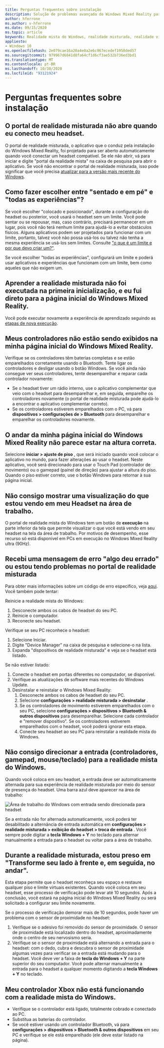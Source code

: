 ```yaml
---
title: Perguntas frequentes sobre instalação
description: Solução de problemas avançada do Windows Mixed Reality para questões de configuração que vão além da nossa documentação de suporte de consumidor padrão.
author: hferrone
ms.author: v-hferrone
ms.date: 09/15/2020
ms.topic: article
keywords: Realidade mista do Windows, realidade misturada, realidade virtual, VR, MR, solução de problemas, erros, ajuda, suporte, instalação, Windows Mixed Reality Home, portal do Windows Mixed Reality
appliesto:
- Windows 10
ms.openlocfilehash: 2e079cae16a20a4e0a2e6c967ecedef1950ded57
ms.sourcegitcommit: 979967d6841d8fa64cf1d6cf3ae532b736ed3bd1
ms.translationtype: MT
ms.contentlocale: pt-BR
ms.lasthandoff: 10/30/2020
ms.locfileid: "93121924"
---
```

# <a name="setup-faqs"></a>Perguntas frequentes sobre instalação 

## <a name="the-mixed-reality-portal-doesnt-open-when-i-plug-in-my-headset"></a>O portal de realidade misturada não abre quando eu conecto meu headset.

O portal de realidade misturada, o aplicativo que o conduz pela instalação do Windows Mixed Reality, foi projetado para ser aberto automaticamente quando você conectar um headset compatível. Se ele não abrir, vá para iniciar e digite "portal da realidade mista" na caixa de pesquisa para abrir o aplicativo. Se você não encontrar o portal de realidade misturada, isso pode significar que você precisa [atualizar para a versão mais recente do Windows](https://support.microsoft.com/en-us/help/12373/windows-update-faq).

## <a name="how-do-i-choose-between-seated-and-standing-and-all-experiences"></a>Como fazer escolher entre "sentado e em pé" e "todas as experiências"?

Se você escolher "colocado e posicionado", durante a configuração do headset ou posterior, você usará o headset sem um limite. Você pode sentar ou se repousar, mas, caso contrário, precisará permanecer em um lugar, pois você não terá nenhum limite para ajudá-lo a evitar obstáculos físicos. Alguns aplicativos podem ser projetados para funcionar com um limite, portanto, talvez você não possa usá-los ou talvez não tenha a mesma experiência se usá-los sem limites. Consulte ["o que é um limite e por que devo criar um?"](boundary-questions.md#whats-a-boundary-and-why-should-i-create-one).

Se você escolher "todas as experiências", configurará um limite e poderá usar aplicativos e experiências que funcionam com um limite, bem como aqueles que não exigem um. 

## <a name="learn-mixed-reality-didnt-run-on-first-launch-and-i-went-right-to-windows-mixed-reality-home"></a>Aprender a realidade misturada não foi executada na primeira inicialização, e eu fui direto para a página inicial do Windows Mixed Reality.

Você pode executar novamente a experiência de aprendizado seguindo as [etapas de nova execução](learn-mixed-reality.md#how-do-i-re-run-the-learning-experience). 

## <a name="my-controllers-arent-showing-in-my-windows-mixed-reality-home"></a>Meus controladores não estão sendo exibidos na minha página inicial do Windows Mixed Reality.

Verifique se os controladores têm baterias completas e se estão emparelhados corretamente usando o Bluetooth. Tente ligar os controladores e desligar usando o botão Windows. Se você ainda não consegue ver seus controladores, tente desemparelhar e reparar cada controlador novamente: 
* Se o headset tiver um rádio interno, use o aplicativo complementar que veio com o headset para desemparelhar e, em seguida, emparelhe os controladores novamente (o portal de realidade misturada pode ajudá-lo a encontrar o aplicativo complementar correto). 
* Se os controladores estiverem emparelhados com o PC, vá para **dispositivos > configurações de > Bluetooth** para desemparelhar e emparelhar os controladores novamente. 

## <a name="the-floor-of-my-windows-mixed-reality-home-doesnt-appear-to-be-at-the-correct-height"></a>O andar da minha página inicial do Windows Mixed Reality não parece estar na altura correta.

Selecione **iniciar > ajuste de piso** , que será iniciado quando você colocar o aplicativo no mundo, para fazer alterações ao usar o headset. Neste aplicativo, você será direcionado para usar o Touch Pad (controlador de movimento) ou o gamepad (painel de direção) para ajustar a altura do piso. Quando o piso estiver correto, use o botão Windows para retornar à sua página inicial.

## <a name="i-cant-show-a-preview-of-what-im-seeing-in-my-headset-on-my-desktop"></a>Não consigo mostrar uma visualização do que estou vendo em meu Headset na área de trabalho.

O portal de realidade mista do Windows tem um botão de **execução** na parte inferior da tela que permite visualizar o que você está vendo em seu headset na tela da área de trabalho. Por motivos de desempenho, esse recurso só está disponível em PCs em execução no Windows Mixed Reality ultra (90Hz).

## <a name="i-got-a-something-went-wrong-error-message-or-im-having-problems-in-the-mixed-reality-portal"></a>Recebi uma mensagem de erro "algo deu errado" ou estou tendo problemas no portal de realidade misturada
Para obter mais informações sobre um código de erro específico, veja [aqui](error-codes.md). Você também pode tentar:

Reinicie a realidade mista do Windows:
1. Desconecte ambos os cabos de headset do seu PC.
2. Reinicie o computador.
3. Reconecte seu headset.

Verifique se seu PC reconhece o headset:
1. Selecione Iniciar.
2. Digite "Device Manager" na caixa de pesquisa e selecione-o na lista. 
3. Expanda "dispositivos de realidade misturada" e veja se o headset está listado. 

Se não estiver listado:
1. Conecte o headset em portas diferentes no computador, se disponível.
2. Verifique as atualizações de software mais recentes do Windows Update.
3. Desinstalar e reinstalar o Windows Mixed Reality:
    1. Desconecte ambos os cabos de headset do seu PC.
    2. Selecione **configurações > realidade misturada > desinstalar** .
    3. Se os controladores de movimento estiverem emparelhados com o seu PC, selecione **configurações > dispositivos > Bluetooth & outros dispositivos** para desemparelhar. Selecione cada controlador e "remover dispositivo". Se os controladores estiverem emparelhados com o headset, você poderá ignorar esta etapa.
    4. Conecte seu headset ao seu PC para reinstalar a realidade mista do Windows.

## <a name="i-cant-direct-input-controllers-gamepad-mousekeyboard-into-windows-mixed-reality"></a>Não consigo direcionar a entrada (controladores, gamepad, mouse/teclado) para a realidade mista do Windows.

Quando você coloca em seu headset, a entrada deve ser automaticamente alternada para sua experiência de realidade misturada por meio do sensor de presença do headset. Uma barra azul deve aparecer na área de trabalho:

![Área de trabalho do Windows com entrada sendo direcionada para headset](images/1050px-windowsy.png)

Se a entrada não for alternada automaticamente, você poderá ter desabilitado a alternância de entrada automática em **configurações > realidade misturada > exibição do headset > troca de entrada** . Você sempre pode digitar a **tecla Windows + Y** no teclado para alternar manualmente a entrada para o headset ou voltar para a área de trabalho.

## <a name="during-mixed-reality-start-up-im-stuck-at-turn-your-head-side-to-side-and-then-at-the-floor"></a>Durante a realidade misturada, estou preso em "Transforme seu lado à frente e, em seguida, no andar".

Esta etapa permite que o headset reconheça seu espaço e restaure qualquer piso e limite virtuais existentes. Quando você coloca em seu headset, esse processo de verificação pode levar até 10 segundos. Após a conclusão, você estará na página inicial do Windows Mixed Reality ou será solicitado a configurar seu limite novamente.

Se o processo de verificação demorar mais de 10 segundos, pode haver um problema com o sensor de proximidade no headset:
1. Verifique se o adesivo foi removido do sensor de proximidade. O sensor de proximidade está localizado dentro do headset, aproximadamente onde o centro de seu nervosismo seria.
2. Verifique se o sensor de proximidade está alternando a entrada para o headset: com o dedo, cubra e descubra o sensor de proximidade algumas vezes para verificar se a entrada está mudando para o headset. Você deve ver a faixa de **tecla do Windows + Y** na parte superior do seu computador. Você pode alternar manualmente a entrada para o headset a qualquer momento digitando a **tecla Windows + Y** no teclado.

## <a name="my-xbox-controller-isnt-working-with-windows-mixed-reality"></a>Meu controlador Xbox não está funcionando com a realidade mista do Windows.

* Verifique se o controlador está ligado, totalmente cobrado e conectado ao PC.
* Substitua as baterias do controlador.
* Se você estiver usando um controlador Bluetooth, vá para **configurações > dispositivos > Bluetooth & outros dispositivos** em seu PC e verifique se ele está emparelhado (ele deve estar listado na página).
